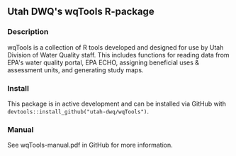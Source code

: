 ## Utah DWQ's wqTools R-package

### Description
wqTools is a collection of R tools developed and designed for use by Utah Division of Water Quality staff.
This includes functions for reading data from EPA's water quality portal, EPA ECHO, assigning beneficial uses & assessment units, and generating study maps.

### Install
This package is in active development and can be installed via GitHub with `devtools::install_github("utah-dwq/wqTools")`.

### Manual
See wqTools-manual.pdf in GitHub for more information.

